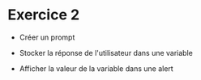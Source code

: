 # Exercice 2
 
- Créer un prompt

- Stocker la réponse de l'utilisateur dans une variable

- Afficher la valeur de la variable dans une alert